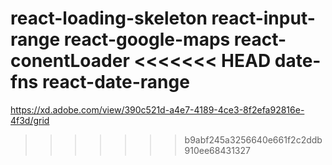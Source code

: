 react-loading-skeleton
react-input-range
react-google-maps
react-conentLoader
<<<<<<< HEAD
date-fns
react-date-range
=======
https://xd.adobe.com/view/390c521d-a4e7-4189-4ce3-8f2efa92816e-4f3d/grid
>>>>>>> b9abf245a3256640e661f2c2ddb910ee68431327
